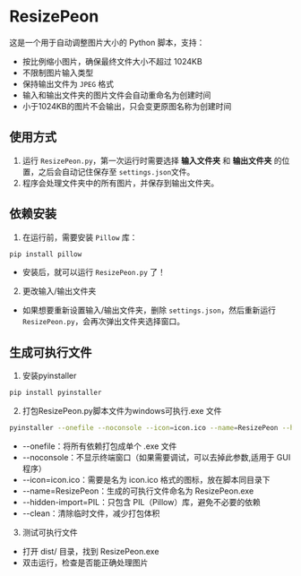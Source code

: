 # ResizePeon

这是一个用于自动调整图片大小的 Python 脚本，支持：
- 按比例缩小图片，确保最终文件大小不超过 1024KB
- 不限制图片输入类型
- 保持输出文件为 `JPEG` 格式
- 输入和输出文件夹的图片文件会自动重命名为创建时间
- 小于1024KB的图片不会输出，只会变更原图名称为创建时间

## 使用方式
1. 运行 `ResizePeon.py`，第一次运行时需要选择 **输入文件夹** 和 **输出文件夹** 的位置，之后会自动记住保存至 `settings.json`文件。
2. 程序会处理文件夹中的所有图片，并保存到输出文件夹。

## 依赖安装
1. 在运行前，需要安装 `Pillow` 库：

```sh
pip install pillow
```
- 安装后，就可以运行 `ResizePeon.py` 了！

2. 更改输入/输出文件夹

- 如果想要重新设置输入/输出文件夹，删除 `settings.json`，然后重新运行 `ResizePeon.py`，会再次弹出文件夹选择窗口。

## 生成可执行文件
1. 安装pyinstaller
```sh
pip install pyinstaller
```

2. 打包ResizePeon.py脚本文件为windows可执行.exe 文件
```sh
pyinstaller --onefile --noconsole --icon=icon.ico --name=ResizePeon --hidden-import=PIL --clean ResizePeon.py
```
- --onefile：将所有依赖打包成单个 .exe 文件  
- --noconsole：不显示终端窗口（如果需要调试，可以去掉此参数,适用于 GUI 程序）
- --icon=icon.ico：需要是名为 icon.ico 格式的图标，放在脚本同目录下
- --name=ResizePeon：生成的可执行文件命名为 ResizePeon.exe
- --hidden-import=PIL：只包含 PIL（Pillow）库，避免不必要的依赖
- --clean：清除临时文件，减少打包体积

3. 测试可执行文件
- 打开 dist/ 目录，找到 ResizePeon.exe
- 双击运行，检查是否能正确处理图片



